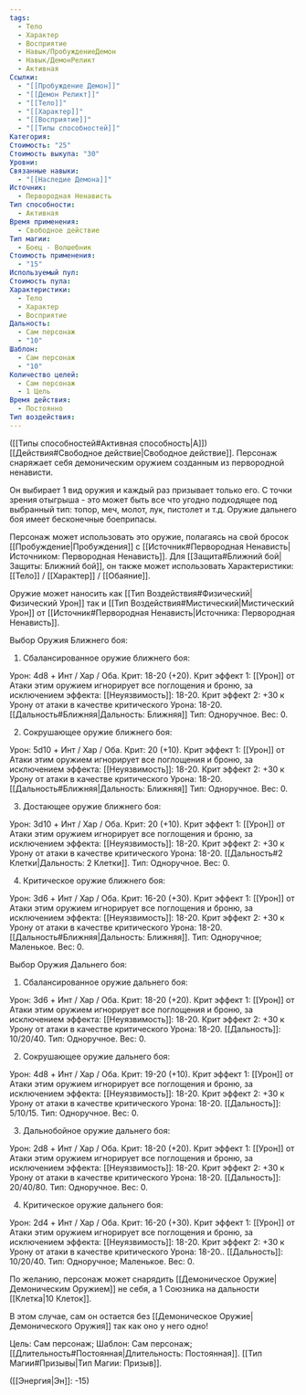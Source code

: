 ```yaml
---
tags:
  - Тело
  - Характер
  - Восприятие
  - Навык/ПробуждениеДемон
  - Навык/ДемонРеликт
  - Активная
Ссылки:
  - "[[Пробуждение Демон]]"
  - "[[Демон Реликт]]"
  - "[[Тело]]"
  - "[[Характер]]"
  - "[[Восприятие]]"
  - "[[Типы способностей]]"
Категория: 
Стоимость: "25"
Стоимость выкупа: "30"
Уровни: 
Связанные навыки:
  - "[[Наследие Демона]]"
Источник:
  - Первородная Ненависть
Тип способности:
  - Активная
Время применения:
  - Свободное действие
Тип магии:
  - Боец - Волшебник
Стоимость применения:
  - "15"
Используемый пул: 
Стоимость пула: 
Характеристики:
  - Тело
  - Характер
  - Восприятие
Дальность:
  - Сам персонаж
  - "10"
Шаблон:
  - Сам персонаж
  - "10"
Количество целей:
  - Сам персонаж
  - 1 Цель
Время действия:
  - Постоянно
Тип воздействия:
---
```

([[Типы способностей#Активная способность|А]]) [[Действия#Свободное действие|Свободное действие]]. Персонаж снаряжает себя демоническим оружием созданным из первородной ненависти.

Он выбирает 1 вид оружия и каждый раз призывает только его. С точки зрения отыгрыша - это может быть все что угодно подходящее под выбранный тип: топор, меч, молот, лук, пистолет и т.д. Оружие дальнего боя имеет бесконечные боеприпасы. 

Персонаж может использовать это оружие, полагаясь на свой бросок [[Пробуждение|Пробуждения]] с [[Источник#Первородная Ненависть|Источником: Первородная Ненависть]]. Для [[Защита#Ближний бой|Защиты: Ближний бой]], он также может использовать Характеристики: [[Тело]] / [[Характер]] / [[Обаяние]]. 

Оружие может наносить как [[Тип Воздействия#Физический|Физический Урон]] так и [[Тип Воздействия#Мистический|Мистический Урон]] от [[Источник#Первородная Ненависть|Источника: Первородная Ненависть]].

Выбор Оружия Ближнего боя:

1. Сбалансированное оружие ближнего боя:

Урон: 4d8 + Инт / Хар / Оба. Крит: 18-20 (+20). Крит эффект 1: [[Урон]] от Атаки этим оружием игнорирует все поглощения и броню, за исключением эффекта: [[Неуязвимость]]: 18-20. Крит эффект 2: +30 к Урону от атаки в качестве критического Урона: 18-20.  [[Дальность#Ближняя|Дальность: Ближняя]] Тип: Одноручное. Вес: 0. 

2. Сокрушающее оружие ближнего боя:

Урон: 5d10 + Инт / Хар / Оба. Крит: 20 (+10). Крит эффект 1: [[Урон]] от Атаки этим оружием игнорирует все поглощения и броню, за исключением эффекта: [[Неуязвимость]]: 18-20. Крит эффект 2: +30 к Урону от атаки в качестве критического Урона: 18-20. [[Дальность#Ближняя|Дальность: Ближняя]] Тип: Одноручное. Вес: 0. 

3. Достающее оружие ближнего боя:

Урон: 3d10 + Инт / Хар / Оба. Крит: 20 (+10). Крит эффект 1: [[Урон]] от Атаки этим оружием игнорирует все поглощения и броню, за исключением эффекта: [[Неуязвимость]]: 18-20. Крит эффект 2: +30 к Урону от атаки в качестве критического Урона: 18-20. [[Дальность#2 Клетки|Дальность: 2 Клетки]]. Тип: Одноручное. Вес: 0.

4. Критическое оружие ближнего боя:

Урон: 3d6 + Инт / Хар / Оба. Крит: 16-20 (+30). Крит эффект 1: [[Урон]] от Атаки этим оружием игнорирует все поглощения и броню, за исключением эффекта: [[Неуязвимость]]: 18-20. Крит эффект 2: +30 к Урону от атаки в качестве критического Урона: 18-20. [[Дальность#Ближняя|Дальность: Ближняя]]. Тип: Одноручное; Маленькое. Вес: 0.

Выбор Оружия Дальнего боя:

1. Сбалансированное оружие дальнего боя:

Урон: 3d6 + Инт / Хар / Оба. Крит: 18-20 (+20). Крит эффект 1: [[Урон]] от Атаки этим оружием игнорирует все поглощения и броню, за исключением эффекта: [[Неуязвимость]]: 18-20. Крит эффект 2: +30 к Урону от атаки в качестве критического Урона: 18-20. [[Дальность]]: 10/20/40. Тип: Одноручное. Вес: 0. 

2. Сокрушающее оружие дальнего боя:

Урон: 4d8 + Инт / Хар / Оба. Крит: 19-20 (+10). Крит эффект 1: [[Урон]] от Атаки этим оружием игнорирует все поглощения и броню, за исключением эффекта: [[Неуязвимость]]: 18-20. Крит эффект 2: +30 к Урону от атаки в качестве критического Урона: 18-20. [[Дальность]]: 5/10/15. Тип: Одноручное. Вес: 0.

3. Дальнобойное оружие дальнего боя:

Урон: 2d8 + Инт / Хар / Оба. Крит: 18-20 (+20). Крит эффект 1: [[Урон]] от Атаки этим оружием игнорирует все поглощения и броню, за исключением эффекта: [[Неуязвимость]]: 18-20. Крит эффект 2: +30 к Урону от атаки в качестве критического Урона: 18-20. [[Дальность]]: 20/40/80. Тип: Одноручное. Вес: 0. 

4. Критическое оружие дальнего боя:

Урон: 2d4 + Инт / Хар / Оба. Крит: 16-20 (+30). Крит эффект 1: [[Урон]] от Атаки этим оружием игнорирует все поглощения и броню, за исключением эффекта: [[Неуязвимость]]: 18-20. Крит эффект 2: +30 к Урону от атаки в качестве критического Урона: 18-20.. [[Дальность]]: 10/20/40. Тип: Одноручное; Маленькое. Вес: 0.

По желанию, персонаж может снарядить [[Демоническое Оружие|Демоническим Оружием]] не себя, а 1 Союзника на дальности [[Клетка|10 Клеток]]. 

В этом случае, сам он остается без [[Демоническое Оружие|Демонического Оружия]] так как оно у него одно! 

 
Цель: Сам персонаж; Шаблон: Сам персонаж; [[Длительность#Постоянная|Длительность: Постоянная]]. [[Тип Магии#Призывы|Тип Магии: Призыв]].

([[Энергия|Эн]]: -15)
